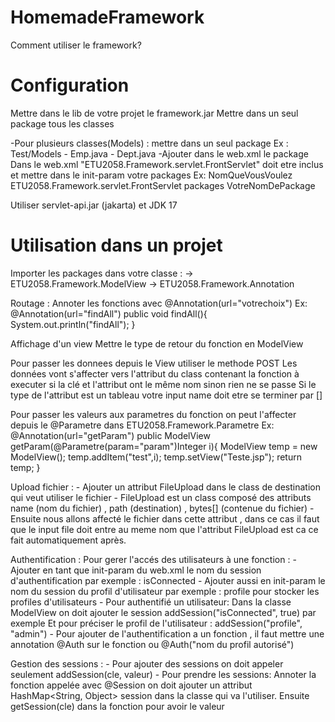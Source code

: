 # HomemadeFramework


Comment utiliser le framework?
# Configuration

Mettre dans le lib de votre projet le framework.jar
Mettre dans un seul package tous les classes

-Pour plusieurs classes(Models) : mettre dans un seul package Ex : Test/Models - Emp.java - Dept.java 
-Ajouter dans le web.xml le package Dans le web.xml "ETU2058.Framework.servlet.FrontServlet" doit etre inclus et mettre dans le init-param votre packages
    Ex: NomQueVousVoulez ETU2058.Framework.servlet.FrontServlet packages VotreNomDePackage

Utiliser servlet-api.jar (jakarta) et JDK 17

# Utilisation dans un projet

Importer les packages dans votre classe : -> ETU2058.Framework.ModelView ->  ETU2058.Framework.Annotation

Routage : Annoter les fonctions avec @Annotation(url="votrechoix") Ex: @Annotation(url="findAll") public void findAll(){ System.out.println("findAll"); }

Affichage d'un view
Mettre le type de retour du fonction en ModelView

Pour passer les donnees depuis le View
utiliser le methode POST
Les données vont s'affecter vers l'attribut du class contenant la fonction à executer si la clé et l'attribut ont le même nom sinon rien ne se passe
Si le type de l'attribut est un tableau votre input name doit etre se terminer par []

Pour passer les valeurs aux parametres du fonction
on peut l'affecter depuis le @Parametre dans  ETU2058.Framework.Parametre Ex: @Annotation(url="getParam") public ModelView getParam(@Parametre(param="param")Integer i){ ModelView temp = new ModelView(); temp.addItem("test",i); temp.setView("Teste.jsp"); return temp; }

Upload fichier : - Ajouter un attribut FileUpload dans le class de destination qui veut utiliser le fichier - FileUpload est un class composé des attributs name (nom du fichier) , path (destination) , bytes[] (contenue du fichier) - Ensuite nous allons affecté le fichier dans cette attribut , dans ce cas il faut que le input file doit entre au meme nom que l'attribut FileUpload est ca ce fait automatiquement après.

Authentification : Pour gerer l'accés des utilisateurs à une fonction : - Ajouter en tant que init-param du web.xml le nom du session d'authentification par exemple : isConnected - Ajouter aussi en init-param le nom du session du profil d'utilisateur par exemple : profile pour stocker les profiles d'utilisateurs - Pour authentifié un utilisateur:
Dans la classe ModelView on doit ajouter le session addSession("isConnected", true) par exemple
Et pour préciser le profil de l'utilisateur : addSession("profile", "admin") - Pour ajouter de l'authentification a un fonction , il faut mettre une annotation @Auth sur le fonction ou @Auth("nom du profil autorisé")

Gestion des sessions : - Pour ajouter des sessions on doit appeler seulement addSession(cle, valeur) - Pour prendre les sessions:
Annoter la fonction appelée avec @Session
on doit ajouter un attribut HashMap<String, Object> session dans la classe qui va l'utiliser.
Ensuite getSession(cle) dans la fonction pour avoir le valeur
